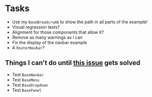 # Tasks
* Use my `BaseBreadcrumb` to show the path in all parts of the example!
* Visual regression tests?
* Alignment for those components that allow it?
* Remove as many warnings as I can
* Fix the display of the navbar example
* A `RouterNavbar`?

## Things I can't do until [this issue](https://github.com/vuejs/vue-cli/issues/6911) gets solved
* Test `BaseNavbar`
* Test `BaseMenu`
* Test `BaseDropdown`
* Test `BasePanel`
